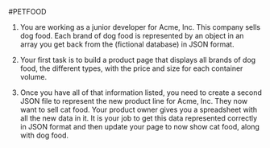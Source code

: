 #PETFOOD
1. You are working as a junior developer for Acme, Inc. This company sells dog food. Each brand of dog food is represented by an object in an array you get back from the (fictional database) in JSON format.

1. Your first task is to build a product page that displays all brands of dog food, the different types, with the price and size for each container volume.

1. Once you have all of that information listed, you need to create a second JSON file to represent the new product line for Acme, Inc. They now want to sell cat food. Your product owner gives you a spreadsheet with all the new data in it. It is your job to get this data represented correctly in JSON format and then update your page to now show cat food, along with dog food. 
